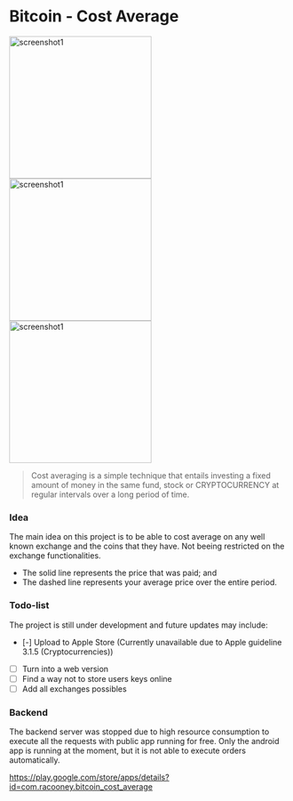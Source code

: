# Bitcoin - Cost Average

<div>
<img src="https://play-lh.googleusercontent.com/I_Bc-6nCQugnAc8cKp4bchY3qFTyrQtFDS5bCyhMMZl9Y8bz210S_YULVNwKM8JL83g=w3360-h1940" width="256px" alt="screenshot1">
<img src="https://play-lh.googleusercontent.com/QCkbySR1Bfq42JwTl-U9_zPmaXPY34IxIt1kyj8eLqIl-IkqqwTDW7X1WuV-0Km6FG-C=w3360-h1940" width="256px" alt="screenshot1">
<img src="https://play-lh.googleusercontent.com/X4fePjB7hKerzqZBWuRCczuzmU8cc2bXcgsCLP_40QRqSkgEWYv1pkED7F3__IyE5x0=w3360-h1940" width="256px" alt="screenshot1">
  </div>

> Cost averaging is a simple technique that entails investing a fixed amount of money in the same fund, stock or CRYPTOCURRENCY at regular intervals over a long period of time.

### Idea

The main idea on this project is to be able to cost average on any well known exchange and the coins that they have. Not beeing restricted on the exchange functionalities.

- The solid line represents the price that was paid; and
- The dashed line represents your average price over the entire period.

### Todo-list

The project is still under development and future updates may include:

- [-] Upload to Apple Store (Currently unavailable due to Apple guideline 3.1.5 (Cryptocurrencies))
- [ ] Turn into a web version
- [ ] Find a way not to store users keys online
- [ ] Add all exchanges possibles

### Backend
The backend server was stopped due to high resource consumption to execute all the requests with public app running for free. Only the android app is running at the moment, but it is not able to execute orders automatically.

https://play.google.com/store/apps/details?id=com.racooney.bitcoin_cost_average
